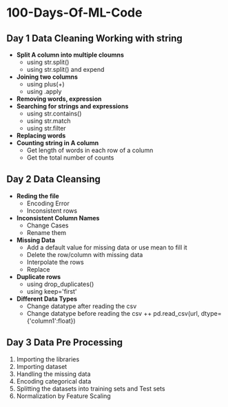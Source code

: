 # 100-Days-Of-ML-Code
## Day 1 Data Cleaning Working with string
   + **Split A column into multiple cloumns**
      + using str.split()
      + using str.split() and expend
   + **Joining two columns**
      + using plus(+)
      + using .apply
   + **Removing words, expression**
   + **Searching for strings and expressions**
      + using str.contains()
      + using str.match
      + using str.filter
   + **Replacing words**
   + **Counting string in A column**
      + Get length of words in each row of a column
      + Get the total number of counts
## Day 2 Data Cleansing
   + **Reding the file**
      + Encoding Error
      + Inconsistent rows
   + **Inconsistent Column Names**
      + Change Cases
      + Rename them
   + **Missing Data**
      + Add a default value for missing data or use mean to fill it
      + Delete the row/column with missing data
      + Interpolate the rows
      + Replace
   + **Duplicate rows**
      + using drop_duplicates()
      + using keep='first'
   + **Different Data Types**
      + Change datatype after reading the csv
      + Change datatype before reading the csv ++ pd.read_csv(url, dtype={'column1':float})
## Day 3 Data Pre Processing
   1. Importing the libraries
   2. Importing dataset
   3. Handling the missing data
   4. Encoding categorical data
   5. Splitting the datasets into training sets and Test sets
   6. Normalization by Feature Scaling